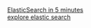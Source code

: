 [ElasticSearch in 5 minutes](http://www.elasticsearchtutorial.com/elasticsearch-in-5-minutes.html)  
[explore elastic search](http://exploringelasticsearch.com/)
